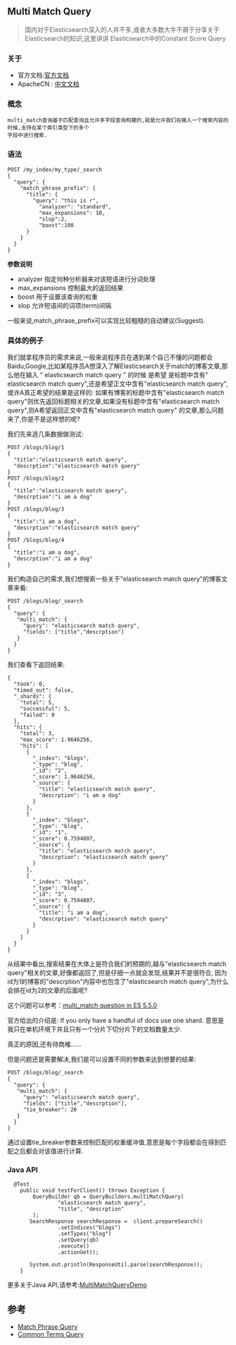 ## Multi Match Query

>  国内对于Elasticsearch深入的人并不多,或者大多数大牛不屑于分享关于Elasticsearch的知识,这里讲讲 Elasticsearch中的Constant Score Query


### 关于

- 官方文档:[官方文档](https://www.elastic.co/guide/en/elasticsearch/reference/current/query-dsl-multi-match-query.html)
- ApacheCN : [中文文档](http://cwiki.apachecn.org/pages/viewpage.action?pageId=4883323)


### 概念

    multi_match查询基于匹配查询且允许多字段查询构建的,就是允许我们在输入一个搜索内容的时候,支持在某个索引类型下的多个
    字段中进行搜索.

### 语法

~~~
POST /my_index/my_type/_search
{
  "query": {
    "match_phrase_prefix": {
      "title": {
        "query": "this is r",
          "analyzer": "standard",
          "max_expansions": 10,
          "slop":2,
          "boost":100
      }
    }
  }
}
~~~

**参数说明**

- analyzer   指定何种分析器来对该短语进行分词处理
- max_expansions 控制最大的返回结果
- boost 用于设置该查询的权重
- slop 允许短语间的词项(term)间隔


一般来说,match_phrase_prefix可以实现比较粗糙的自动建议(Suggest).

### 具体的例子

我们就拿程序员的需求来说,一般来说程序员在遇到某个自己不懂的问题都会Baidu,Google,比如某程序员A想深入了解Elasticsearch关于match的博客文章,那么他在输入
" elasticsearch  match query " 的时候 是希望 是标题中含有" elasticsearch  match query",还是希望正文中含有"elasticsearch  match query",或许A真正希望的结果是这样的:
如果有博客的标题中含有"elasticsearch  match query"则优先返回标题相关的文章,如果没有标题中含有"elasticsearch  match query",则A希望返回正文中含有"elasticsearch  match query"
的文章,那么问题来了,你是不是这样想的呢?

我们先来造几条数据做测试:
~~~
POST /blogs/blog/1
{
  "title":"elasticsearch match query",
  "descrption":"elasticsearch match query"
}
POST /blogs/blog/2
{
  "title":"elasticsearch match query",
  "descrption":"i am a dog"
}
POST /blogs/blog/3
{
  "title":"i am a dog",
  "descrption":"elasticsearch match query"
}
POST /blogs/blog/4
{
  "title":"i am a dog",
  "descrption":"i am a dog"
}
~~~


我们构造自己的需求,我们想搜索一些关于"elasticsearch match query"的博客文章来看:

~~~
POST /blogs/blog/_search
{
  "query": {
   "multi_match": {
     "query": "elasticsearch match query",
     "fields": ["title","descrption"]
   }
  }
}
~~~

我们查看下返回结果:

~~~
{
  "took": 0,
  "timed_out": false,
  "_shards": {
    "total": 5,
    "successful": 5,
    "failed": 0
  },
  "hits": {
    "total": 3,
    "max_score": 1.9646256,
    "hits": [
      {
        "_index": "blogs",
        "_type": "blog",
        "_id": "2",
        "_score": 1.9646256,
        "_source": {
          "title": "elasticsearch match query",
          "descrption": "i am a dog"
        }
      },
      {
        "_index": "blogs",
        "_type": "blog",
        "_id": "1",
        "_score": 0.7594807,
        "_source": {
          "title": "elasticsearch match query",
          "descrption": "elasticsearch match query"
        }
      },
      {
        "_index": "blogs",
        "_type": "blog",
        "_id": "3",
        "_score": 0.7594807,
        "_source": {
          "title": "i am a dog",
          "descrption": "elasticsearch match query"
        }
      }
    ]
  }
}
~~~

从结果中看出,搜索结果在大体上是符合我们的预期的,越与"elasticsearch match query"相关的文章,好像都返回了,但是仔细一点就会发现,结果并不是很符合,
因为id为1的博客的"descrption"内容中也包含了"elasticsearch match query",为什么会排在id为2的文章的后面呢?

这个问题可以参考：[multi_match question in ES 5.5.0 ](https://discuss.elastic.co/t/query-multi-match-question-in-es-5-5-0/96709)

官方给出的介绍是: If you only have a handful of docs use one shard. 意思是我只在单机环境下并且只有一个分片下切分片下的文档数量太少.

真正的原因,还有待商榷......

但是问题还是需要解决,我们是可以设置不同的参数来达到想要的结果:

~~~
POST /blogs/blog/_search
{
  "query": {
   "multi_match": {
     "query": "elasticsearch match query",
     "fields": ["title","descrption"],
     "tie_breaker": 20
   }
  }
}
~~~

通过设置tie_breaker参数来控制匹配的权重缓冲值,意思是每个字段都会在得到匹配之后都会对该值进行计算.

### Java API

~~~
  @Test
    public void testForClient() throws Exception {
        QueryBuilder qb = QueryBuilders.multiMatchQuery(
                "elasticsearch match query",
                "title", "descrption"
        );
       SearchResponse searchResponse =  client.prepareSearch()
                .setIndices("blogs")
                .setTypes("blog")
                .setQuery(qb)
                .execute()
                .actionGet();

       System.out.println(ResponseUtil.parse(searchResponse));
    }
~~~

更多关于Java API,请参考:[MultiMatchQueryDemo](https://github.com/felayman/elasticsearch-java-api/blob/master/src/test/java/org/visualchina/elasticsearch/api/demo/query/MultiMatchQueryDemo.java)

## 参考
- [Match Phrase Query](https://www.elastic.co/guide/en/elasticsearch/reference/current/query-dsl-match-query-phrase.html)
- [Common Terms Query](https://www.elastic.co/guide/en/elasticsearch/client/java-api/current/java-full-text-queries.html#java-query-dsl-common-terms-query)




